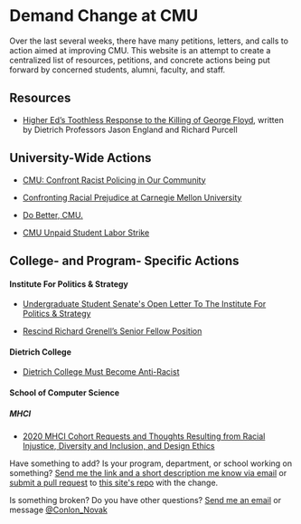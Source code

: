 # Demand Change at CMU  
 
Over the last several weeks, there have many petitions, letters, and calls to action aimed at improving CMU. This website is an attempt to create a centralized list of resources, petitions, and concrete actions being put forward by concerned students, alumni, faculty, and staff.

## Resources
* [Higher Ed’s Toothless Response to the Killing of George Floyd](https://www.chronicle.com/article/Higher-Ed-s-Toothless/248946?key=wYmokCnDzR4h9eFNudrs4jyjFBQ0SJj_RjRK70rCNPT3LG0q7DwKXlirrTVnsPeDQi1qcGJ3RVVDSElMN19nU1lKRnd2M3FleTZEXzBZazZZT1RoZVluZVlEYw&fbclid=IwAR2TrW6Bg_BNliv0J_pLn6KUAIPaBvmBeuvIdTx6jSkkDveTl2u4OWU1olc), written by Dietrich Professors Jason England and Richard Purcell

## University-Wide Actions  

* [CMU: Confront Racist Policing in Our Community](https://actionnetwork.org/petitions/cmu-confront-racist-policing-in-our-community/)

* [Confronting Racial Prejudice at Carnegie Mellon University](https://actionnetwork.org/petitions/confronting-racial-prejudice-at-carnegie-mellon-university/)

* [Do Better, CMU.](http://www.cmu.wtf/)

* [CMU Unpaid Student Labor Strike](https://tinyurl.com/cmustrike)


## College- and Program- Specific Actions  

#### Institute For Politics & Strategy  

* [Undergraduate Student Senate's Open Letter To The Institute For Politics & Strategy](https://bit.ly/LetterToIPS)

* [Rescind Richard Grenell’s Senior Fellow Position](https://actionnetwork.org/petitions/rescind-richard-grenells-senior-fellow-position/)

#### Dietrich College  

* [Dietrich College Must Become Anti-Racist](https://actionnetwork.org/petitions/dietrich-college-must-become-anti-racist)

#### School of Computer Science  

##### MHCI  

* [2020 MHCI Cohort Requests and Thoughts Resulting from Racial Injustice, Diversity and Inclusion, and Design Ethics](https://drive.google.com/file/d/1GE9PyWNAnelwqJapKkKWBOxKWN1wukJY/view?usp=sharing)  

Have something to add? Is your program, department, or school working on something? [Send me the link and a short description me know via email](mailto:conlonnovak+demand-cmu@cmu.edu) or [submit a pull request](https://opensource.com/article/19/7/create-pull-request-github) to [this site's repo](https://github.com/ConlonNovak/demand-cmu-support/) with the change.

Is something broken? Do you have other questions? [Send me an email](mailto:conlonnovak+demand-cmu@cmu.edu) or message [@Conlon_Novak](https://twitter.com/Conlon_Novak)
